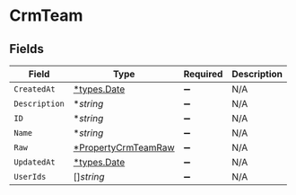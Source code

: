 # CrmTeam


## Fields

| Field                                                            | Type                                                             | Required                                                         | Description                                                      |
| ---------------------------------------------------------------- | ---------------------------------------------------------------- | ---------------------------------------------------------------- | ---------------------------------------------------------------- |
| `CreatedAt`                                                      | [*types.Date](../../types/date.md)                               | :heavy_minus_sign:                                               | N/A                                                              |
| `Description`                                                    | **string*                                                        | :heavy_minus_sign:                                               | N/A                                                              |
| `ID`                                                             | **string*                                                        | :heavy_minus_sign:                                               | N/A                                                              |
| `Name`                                                           | **string*                                                        | :heavy_minus_sign:                                               | N/A                                                              |
| `Raw`                                                            | [*PropertyCrmTeamRaw](../../models/shared/propertycrmteamraw.md) | :heavy_minus_sign:                                               | N/A                                                              |
| `UpdatedAt`                                                      | [*types.Date](../../types/date.md)                               | :heavy_minus_sign:                                               | N/A                                                              |
| `UserIds`                                                        | []*string*                                                       | :heavy_minus_sign:                                               | N/A                                                              |